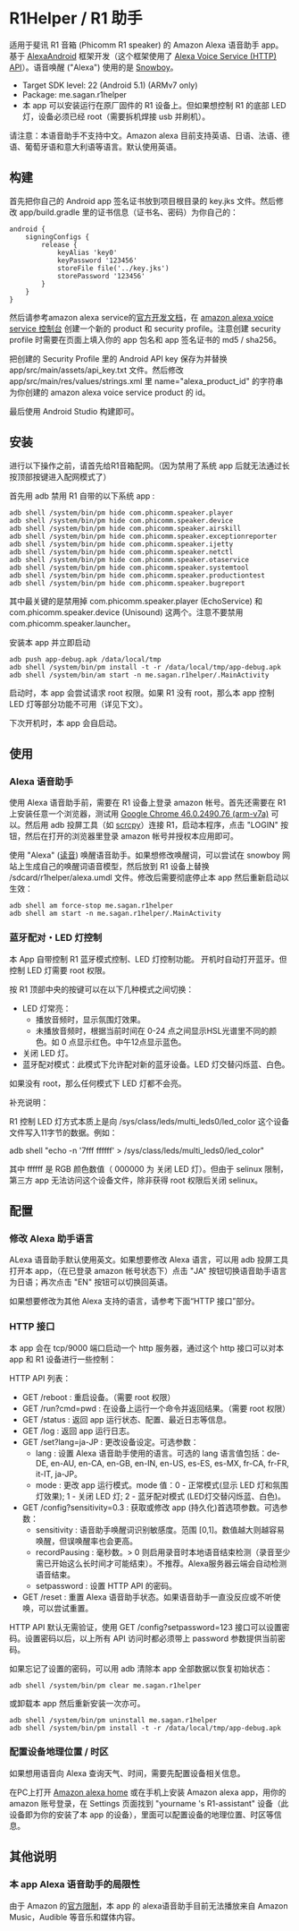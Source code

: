 

# R1Helper / R1 助手

适用于斐讯 R1 音箱 (Phicomm R1 speaker) 的 Amazon Alexa 语音助手 app。基于 [AlexaAndroid](https://github.com/willblaschko/AlexaAndroid) 框架开发（这个框架使用了 [Alexa Voice Service (HTTP) API](https://developer.amazon.com/en-US/docs/alexa/alexa-voice-service/api-overview.html)）。语音唤醒 ("Alexa") 使用的是 [Snowboy](https://snowboy.kitt.ai/)。

* Target SDK level: 22 (Android 5.1) (ARMv7 only)
* Package: me.sagan.r1helper
* 本 app 可以安装运行在原厂固件的 R1 设备上。但如果想控制 R1 的底部 LED 灯，设备必须已经 root（需要拆机焊接 usb 并刷机）。

请注意：本语音助手不支持中文。Amazon alexa 目前支持英语、日语、法语、德语、葡萄牙语和意大利语等语言。默认使用英语。

## 构建

首先把你自己的 Android app 签名证书放到项目根目录的 key.jks 文件。然后修改 app/build.gradle 里的证书信息（证书名、密码）为你自己的：

```
android {
    signingConfigs {
        release {
            keyAlias 'key0'
            keyPassword '123456'
            storeFile file('../key.jks')
            storePassword '123456'
        }
    }
}
```

然后请参考amazon alexa service的[官方开发文档](https://developer.amazon.com/en-US/docs/alexa/alexa-voice-service/get-started-with-alexa-voice-service.html)，在 [amazon alexa voice service 控制台](https://developer.amazon.com/alexa/console/avs/products) 创建一个新的 product 和 security profile。注意创建 security profile 时需要在页面上填入你的 app 包名和 app 签名证书的 md5 / sha256。

把创建的 Security Profile 里的 Android API key 保存为并替换 app/src/main/assets/api_key.txt 文件。然后修改 app/src/main/res/values/strings.xml 里 name="alexa_product_id" 的字符串为你创建的 amazon alexa voice service product 的 id。

最后使用 Android Studio 构建即可。

## 安装

进行以下操作之前，请首先给R1音箱配网。（因为禁用了系统 app 后就无法通过长按顶部按键进入配网模式了）

首先用 adb 禁用 R1 自带的以下系统 app :

```
adb shell /system/bin/pm hide com.phicomm.speaker.player
adb shell /system/bin/pm hide com.phicomm.speaker.device
adb shell /system/bin/pm hide com.phicomm.speaker.airskill
adb shell /system/bin/pm hide com.phicomm.speaker.exceptionreporter
adb shell /system/bin/pm hide com.phicomm.speaker.ijetty
adb shell /system/bin/pm hide com.phicomm.speaker.netctl
adb shell /system/bin/pm hide com.phicomm.speaker.otaservice
adb shell /system/bin/pm hide com.phicomm.speaker.systemtool
adb shell /system/bin/pm hide com.phicomm.speaker.productiontest
adb shell /system/bin/pm hide com.phicomm.speaker.bugreport
```

其中最关键的是禁用掉 com.phicomm.speaker.player (EchoService) 和 com.phicomm.speaker.device (Unisound) 这两个。注意不要禁用 com.phicomm.speaker.launcher。

安装本 app 并立即启动

```
adb push app-debug.apk /data/local/tmp
adb shell /system/bin/pm install -t -r /data/local/tmp/app-debug.apk
adb shell /system/bin/am start -n me.sagan.r1helper/.MainActivity
```

启动时，本 app 会尝试请求 root 权限。如果 R1 没有 root，那么本 app 控制 LED 灯等部分功能不可用（详见下文）。

下次开机时，本 app 会自启动。

## 使用

### Alexa 语音助手

使用 Alexa 语音助手前，需要在 R1 设备上登录 amazon 帐号。首先还需要在 R1 上安装任意一个浏览器，测试用 [Google Chrome 46.0.2490.76 (arm-v7a)](https://www.apkmirror.com/apk/google-inc/chrome/chrome-46-0-2490-76-release/chrome-46-0-2490-76-android-5-0-android-apk-download/) 可以。然后用 adb 投屏工具（如 [scrcpy](https://github.com/Genymobile/scrcpy)）连接 R1，启动本程序，点击 "LOGIN" 按钮，然后在打开的浏览器里登录 amazon 帐号并授权本应用即可。

使用 "Alexa" ([读音](https://www.youtube.com/watch?v=U9N1xpcWwD0)) 唤醒语音助手。如果想修改唤醒词，可以尝试在 snowboy 网站上生成自己的唤醒词语音模型，然后放到 R1 设备上替换 /sdcard/r1helper/alexa.umdl 文件。修改后需要彻底停止本 app 然后重新启动以生效：

```
adb shell am force-stop me.sagan.r1helper
adb shell am start -n me.sagan.r1helper/.MainActivity
```

### 蓝牙配对・LED 灯控制

本 App 自带控制 R1 蓝牙模式控制、LED 灯控制功能。  开机时自动打开蓝牙。但控制 LED 灯需要 root 权限。

按 R1 顶部中央的按键可以在以下几种模式之间切换：

* LED 灯常亮：
  * 播放音频时，显示氛围灯效果。
  * 未播放音频时，根据当前时间在 0-24 点之间显示HSL光谱里不同的颜色。如 0 点显示红色。中午12点显示蓝色。
* 关闭 LED 灯。
* 蓝牙配对模式：此模式下允许配对新的蓝牙设备。LED 灯交替闪烁蓝、白色。

如果没有 root，那么任何模式下 LED 灯都不会亮。

补充说明：

R1 控制 LED 灯方式本质上是向 /sys/class/leds/multi_leds0/led_color 这个设备文件写入11字节的数据。例如：

adb shell "echo -n '7fff ffffff' > /sys/class/leds/multi_leds0/led_color"

其中 ffffff 是 RGB 颜色数值（ 000000 为 关闭 LED 灯）。但由于 selinux 限制，第三方 app 无法访问这个设备文件，除非获得 root 权限后关闭 selinux。


## 配置

### 修改 Alexa 助手语言

ALexa 语音助手默认使用英文。如果想要修改 Alexa 语言，可以用 adb 投屏工具打开本 app，（在已登录 amazon 帐号状态下）点击 "JA" 按钮切换语音助手语言为日语；再次点击 "EN" 按钮可以切换回英语。

如果想要修改为其他 Alexa 支持的语言，请参考下面“HTTP 接口”部分。

### HTTP 接口

本 app 会在 tcp/9000 端口启动一个 http 服务器，通过这个 http 接口可以对本 app 和 R1 设备进行一些控制：

HTTP API 列表：

* GET /reboot : 重启设备。（需要 root 权限）
* GET /run?cmd=pwd : 在设备上运行一个命令并返回结果。（需要 root 权限）
* GET /status : 返回 app 运行状态、配置、最近日志等信息。
* GET /log : 返回 app 运行日志。
* GET /set?lang=ja-JP : 更改设备设定。可选参数：
    * lang : 设置 Alexa 语音助手使用的语言。可选的 lang 语言值包括：de-DE, en-AU, en-CA, en-GB, en-IN, en-US, es-ES, es-MX, fr-CA, fr-FR, it-IT, ja-JP。
    * mode : 更改 app 运行模式。mode 值：0 - 正常模式(显示 LED 灯和氛围灯效果); 1 - 关闭 LED 灯; 2 - 蓝牙配对模式 (LED灯交替闪烁蓝、白色)。
* GET /config?sensitivity=0.3 : 获取或修改 app (持久化)首选项参数。可选参数：
    * sensitivity : 语音助手唤醒词识别敏感度。范围 [0,1]。数值越大则越容易唤醒，但误唤醒率也会更高。
    * recordPausing : 毫秒数。> 0 则启用录音时本地语音结束检测（录音至少需已开始这么长时间才可能结束）。不推荐。Alexa服务器云端会自动检测语音结束。
    * setpassword : 设置 HTTP API 的密码。
* GET /reset : 重置 Alexa 语音助手状态。如果语音助手一直没反应或不听使唤，可以尝试重置。

HTTP API 默认无需验证，使用 GET /config?setpassword=123 接口可以设置密码。设置密码以后，以上所有 API 访问时都必须带上 password 参数提供当前密码。

如果忘记了设置的密码，可以用 adb 清除本 app 全部数据以恢复初始状态：

```
adb shell /system/bin/pm clear me.sagan.r1helper
```

或卸载本 app 然后重新安装一次亦可。

```
adb shell /system/bin/pm uninstall me.sagan.r1helper
adb shell /system/bin/pm install -t -r /data/local/tmp/app-debug.apk
```


### 配置设备地理位置 / 时区

如果想用语音向 Alexa 查询天气、时间，需要先配置设备相关信息。

在PC上打开 [Amazon alexa home](https://alexa.amazon.com/) 或在手机上安装 Amazon alexa app，用你的 amazon 账号登录，在 Settings 页面找到 "yourname 's R1-assistant" 设备（此设备即为你的安装了本 app 的设备），里面可以配置设备的地理位置、时区等信息。

## 其他说明

### 本 app Alexa 语音助手的局限性

由于 Amazon 的[官方限制](https://developer.amazon.com/ja-JP/docs/alexa/alexa-voice-service/music-service-providers.html#testing)，本 app 的 alexa语音助手目前无法播放来自 Amazon Music，Audible 等音乐和媒体内容。